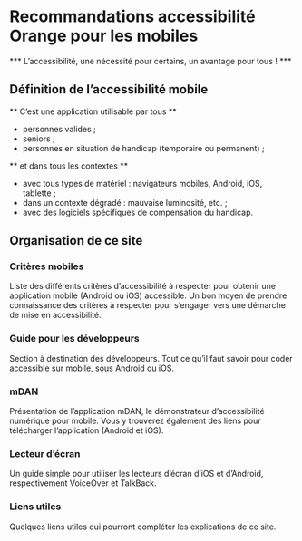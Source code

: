 # Recommandations accessibilité Orange pour les mobiles

<script>$(document).ready(function () {
    setBreadcrumb([{"label":"Présentation"}]);
});</script>

*** L’accessibilité, une nécessité pour certains, un avantage pour tous&nbsp;! ***

## Définition de l’accessibilité mobile
** C’est une application utilisable par tous **

- personnes valides&nbsp;;
- seniors&nbsp;;
- personnes en situation de handicap (temporaire ou permanent)&nbsp;;

** et dans tous les contextes **

- avec tous types de matériel&nbsp;: navigateurs mobiles, Android, iOS, tablette&nbsp;;
- dans un contexte dégradé&nbsp;: mauvaise luminosité, etc.&nbsp;;
- avec des logiciels spécifiques de compensation du handicap.

## Organisation de ce site

### Critères mobiles
Liste des différents critères d’accessibilité à respecter pour obtenir une application mobile (Android ou iOS) accessible. Un bon moyen de prendre connaissance des critères à respecter pour s’engager vers une démarche de mise en accessibilité. 

### Guide pour les développeurs
Section à destination des développeurs. Tout ce qu’il faut savoir pour coder accessible sur mobile, sous Android ou iOS.

### mDAN
Présentation de l’application mDAN, le démonstrateur d’accessibilité numérique pour mobile. Vous y trouverez également des liens pour télécharger l’application (Android et iOS).

### Lecteur d’écran
Un guide simple pour utiliser les lecteurs d’écran d’iOS et d’Android, respectivement <span lang="en">VoiceOver</span> et <span lang="en">TalkBack</span>.

### Liens utiles
Quelques liens utiles qui pourront compléter les explications de ce site.

<!--  This file is part of a11y-guidelines | Our vision of mobile & web accessibility guidelines and best practices, with valid/invalid examples.
 Copyright (C) 2016  Orange SA
 See the Creative Commons Legal Code Attribution-ShareAlike 3.0 Unported License for more details (LICENSE file). -->